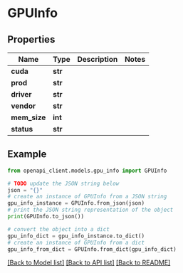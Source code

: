 # GPUInfo


## Properties

Name | Type | Description | Notes
------------ | ------------- | ------------- | -------------
**cuda** | **str** |  | 
**prod** | **str** |  | 
**driver** | **str** |  | 
**vendor** | **str** |  | 
**mem_size** | **int** |  | 
**status** | **str** |  | 

## Example

```python
from openapi_client.models.gpu_info import GPUInfo

# TODO update the JSON string below
json = "{}"
# create an instance of GPUInfo from a JSON string
gpu_info_instance = GPUInfo.from_json(json)
# print the JSON string representation of the object
print(GPUInfo.to_json())

# convert the object into a dict
gpu_info_dict = gpu_info_instance.to_dict()
# create an instance of GPUInfo from a dict
gpu_info_from_dict = GPUInfo.from_dict(gpu_info_dict)
```
[[Back to Model list]](../README.md#documentation-for-models) [[Back to API list]](../README.md#documentation-for-api-endpoints) [[Back to README]](../README.md)


